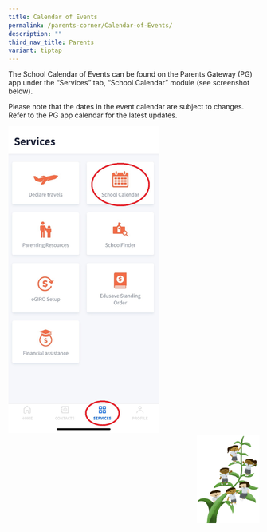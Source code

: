 ```yaml
---
title: Calendar of Events
permalink: /parents-corner/Calendar-of-Events/
description: ""
third_nav_title: Parents
variant: tiptap
---
```

<p>The School Calendar of Events can be found on the Parents Gateway (PG)
app under the “Services” tab, “School Calendar” module (see screenshot
below).</p>
<p>Please note that the dates in the event calendar are subject to changes.
Refer to the PG app calendar for the latest updates.</p>
<p></p>
<div class="isomer-image-wrapper">
<img style="width: 60%;" height="auto" width="100%" alt="" src="/images/Calendar of Events/PG_Calendar.jpg">
</div>
<div class="isomer-image-wrapper">
<img style="width:25%;float:right" height="auto" width="100%" src="/images/Small%20logo/gwps%20children%20(1).png">
</div>
<p></p>